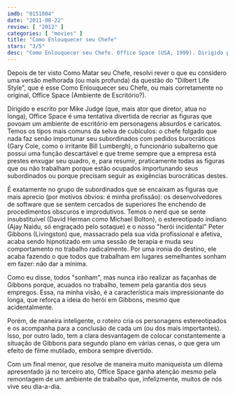 ```yaml
---
imdb: "0151804"
date: "2011-08-22"
review: [ "2012" ]
categories: [ "movies" ]
title: "Como Enlouquecer seu Chefe"
stars: "3/5"
desc: "Como Enlouquecer seu Chefe. Office Space (USA, 1999). Dirigido por Mike Judge. Escrito por Mike Judge, Mike Judge. Com Ron Livingston, Jennifer Aniston, David Herman, Ajay Naidu, Diedrich Bader, Stephen Root, Gary Cole, Richard Riehle, Alexandra Wentworth."
---
```

Depois de ter visto Como Matar seu Chefe, resolvi rever o que eu considero uma versão melhorada (ou mais profunda) da questão do "Dilbert Life Style", que é esse Como Enlouquecer seu Chefe, ou mais corretamente no original, Office Space (Ambiente de Escritório?).

Dirigido e escrito por Mike Judge (que, mais ator que diretor, atua no longa), Office Space é uma tentativa divertida de recriar as figuras que povoam um ambiente de escritório em personagens absurdos e caricatos. Temos os tipos mais comuns da selva de cubículos: o chefe folgado que nada faz senão importunar seu subordinados com pedidos burocráticos (Gary Cole, como o irritante Bill Lumbergh), o funcionário subalterno que possui uma função descartável e que treme sempre que a empresa está prestes enxugar seu quadro, e, para resumir, praticamente todas as figuras que ou não trabalham porque estão ocupados importunando seus subordinados ou porque precisam seguir as exigências burocráticas destes.

É exatamente no grupo de subordinados que se encaixam as figuras que mais aprecio (por motivos óbvios: é minha profissão): os desenvolvedores de software que se sentem cercados de superiores lhe enchendo de procedimentos obscuros e improdutivos. Temos o nerd que se sente insubstituível (David Herman como Michael Bolton), o estereotipado indiano (Ajay Naidu, só engraçado pelo sotaque) e o nosso "herói incidental" Peter Gibbons (Livingston) que, massacrado pela sua vida profissional e afetiva, acaba sendo hipnotizado em uma sessão de terapia e muda seu comportamento no trabalho radicalmente. Por uma ironia do destino, ele acaba fazendo o que todos que trabalham em lugares semelhantes sonham em fazer: não dar a mínima.

Como eu disse, todos "sonham", mas nunca irão realizar as façanhas de Gibbons porque, acuados no trabalho, temem pela garantia dos seus empregos. Essa, na minha visão, é a característica mais impressionante do longa, que reforça a ideia do herói em Gibbons, mesmo que acidentalmente.

Porém, de maneira inteligente, o roteiro cria os personagens estereotipados e os acompanha para a conclusão de cada um (ou dos mais importantes). Isso, por outro lado, tem a clara desvantagem de colocar constantemente a situação de Gibbons para segundo plano em várias cenas, o que gera um efeito de filme mutilado, embora sempre divertido.

Com um final menor, que resolve de maneira muito maniqueísta um dilema apresentado já no terceiro ato, Office Space ganha atenção mesmo pela remontagem de um ambiente de trabalho que, infelizmente, muitos de nós vive seu dia-a-dia.
